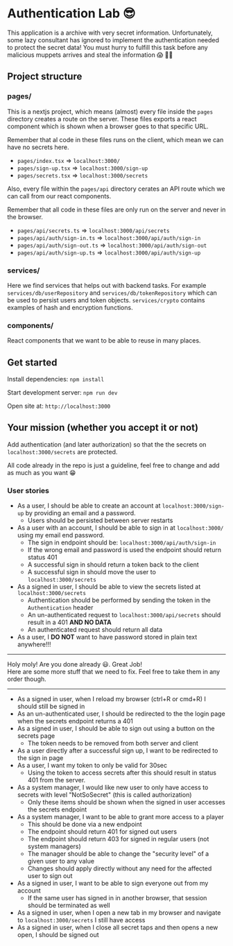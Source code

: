 # Authentication Lab 😎

This application is a archive with very secret information.
Unfortunately, some lazy consultant has ignored to implement the authentication needed to protect the secret data!
You must hurry to fulfill this task before any malicious muppets arrives and steal the information 😱 🏴‍☠️

## Project structure

### pages/

This is a nextjs project, which means (almost) every file inside the `pages` directory creates a route on the server. These files exports a react component which is shown when a browser goes to that specific URL.

Remember that al code in these files runs on the client, which mean we can have no secrets here.

- `pages/index.tsx` => `localhost:3000/`
- `pages/sign-up.tsx` => `localhost:3000/sign-up`
- `pages/secrets.tsx` => `localhost:3000/secrets`

Also, every file within the `pages/api` directory cerates an API route which we can call from our react components.

Remember that all code in these files are only run on the server and never in the browser.

- `pages/api/secrets.ts` => `localhost:3000/api/secrets`
- `pages/api/auth/sign-in.ts` => `localhost:3000/api/auth/sign-in`
- `pages/api/auth/sign-out.ts` => `localhost:3000/api/auth/sign-out`
- `pages/api/auth/sign-up.ts` => `localhost:3000/api/auth/sign-up`

### services/

Here we find services that helps out with backend tasks. For example `services/db/userRepository` and `services/db/tokenRepository` which can be used to persist users and token objects. `services/crypto` contains examples of hash and encryption functions.

### components/

React components that we want to be able to reuse in many places.

## Get started

Install dependencies: `npm install`

Start development server: `npm run dev`

Open site at: `http://localhost:3000`

## Your mission (whether you accept it or not)

Add authentication (and later authorization) so that the the secrets on `localhost:3000/secrets` are protected.

All code already in the repo is just a guideline, feel free to change and add as much as you want 😁

### User stories

- As a user, I should be able to create an account at `localhost:3000/sign-up` by providing an email and a password.
  - Users should be persisted between server restarts
- As a user with an account, I should be able to sign in at `localhost:3000/` using my email end password.
  - The sign in endpoint should be: `localhost:3000/api/auth/sign-in`
  - If the wrong email and password is used the endpoint should return status 401
  - A successful sign in should return a token back to the client
  - A successful sign in should move the user to `localhost:3000/secrets`
- As a signed in user, I should be able to view the secrets listed at `localhost:3000/secrets`
  - Authentication should be performed by sending the token in the `Authentication` header
  - An un-authenticated request to `localhost:3000/api/secrets` should result in a 401 **AND NO DATA**
  - An authenticated request should return all data
- As a user, I **DO NOT** want to have password stored in plain text anywhere!!!

---

Holy moly! Are you done already 😃. Great Job!  
Here are some more stuff that we need to fix. Feel free to take them in any order though.

---

- As a signed in user, when I reload my browser (ctrl+R or cmd+R) I should still be signed in
- As an un-authenticated user, I should be redirected to the the login page when the secrets endpoint returns a 401
- As a signed in user, I should be able to sign out using a button on the secrets page
  - The token needs to be removed from both server and client
- As a user directly after a successful sign up, I want to be redirected to the sign in page
- As a user, I want my token to only be valid for 30sec
  - Using the token to access secrets after this should result in status 401 from the server.
- As a system manager, I would like new user to only have access to secrets with level "NotSoSecret" (this is called authorization)
  - Only these items should be shown when the signed in user accesses the secrets endpoint
- As a system manager, I want to be able to grant more access to a player
  - This should be done via a new endpoint
  - The endpoint should return 401 for signed out users
  - The endpoint should return 403 for signed in regular users (not system managers)
  - The manager should be able to change the "security level" of a given user to any value
  - Changes should apply directly without any need for the affected user to sign out
- As a signed in user, I want to be able to sign everyone out from my account
  - If the same user has signed in in another browser, that session should be terminated as well
- As a signed in user, when I open a new tab in my browser and navigate to `localhost:3000/secrets` I still have access
- As a signed in user, when I close all secret taps and then opens a new open, I should be signed out

